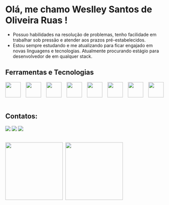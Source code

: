 # Olá, me chamo Weslley Santos de Oliveira Ruas !

- Possuo habilidades na resolução de problemas, tenho facilidade em trabalhar sob pressão e atender aos prazos pré-estabelecidos.
- Estou sempre estudando e me atualizando para ficar engajado em novas linguagens e tecnologias. Atualmente procurando estágio para desenvolvedor de em qualquer stack.

## Ferramentas e Tecnologias

<div style="display: flex; gap: 16px;">
<img src="https://cdn.jsdelivr.net/gh/devicons/devicon/icons/html5/html5-original-wordmark.svg" width="48" height="48"/>
<img src="https://cdn.jsdelivr.net/gh/devicons/devicon/icons/css3/css3-original-wordmark.svg" width="48" height="48"/>
<img src="https://cdn.jsdelivr.net/gh/devicons/devicon/icons/javascript/javascript-original.svg" width="48" height="48"/>
<img src="https://cdn.jsdelivr.net/gh/devicons/devicon/icons/sass/sass-original.svg" width="48" height="48"/>
<img src="https://cdn.jsdelivr.net/gh/devicons/devicon/icons/typescript/typescript-original.svg" width="48" height="48"/>
<img src="https://cdn.jsdelivr.net/gh/devicons/devicon/icons/react/react-original.svg" width="48" height="48"/>
<img src="https://cdn.jsdelivr.net/gh/devicons/devicon/icons/nextjs/nextjs-original.svg" width="48" height="48"/>
<img src="https://cdn.jsdelivr.net/gh/devicons/devicon/icons/jest/jest-plain.svg" width="48" height="48"/>
</div>

<br/>

## Contatos:

<div>
<a href="https://www.linkedin.com/in/weslleysordev/" target="_blank"><img src="https://img.shields.io/badge/-LinkedIn-%230077B5?style=for-the-badge&logo=linkedin&logoColor=white" target="_blank"></a>
<a href = "mailto:contato@weslleysordev@gmail.com"><img src="https://img.shields.io/badge/Gmail-D14836?style=for-the-badge&logo=gmail&logoColor=white" target="_blank"></a>
<a href="https://wa.me/5524998547770" target="_blank"><img src="https://img.shields.io/badge/Whatsapp-FF000025D366?style=for-the-badge&logo=whatsapp&logoColor=white" target="_blank"></a>
</div>

<div style="display: flex;flex-direction: row;gap: 8px;margin-top:32px;">
<img height="180em" src="https://github-readme-stats.vercel.app/api/top-langs/?username=WeslleySORDev&layout=compact&langs_count=7&theme=dracula"/>
<img height="180em" src="https://github-readme-stats.vercel.app/api?username=WeslleySORDev&show_icons=true&theme=dracula&include_all_commits=true&count_private=true"/>
</div>
